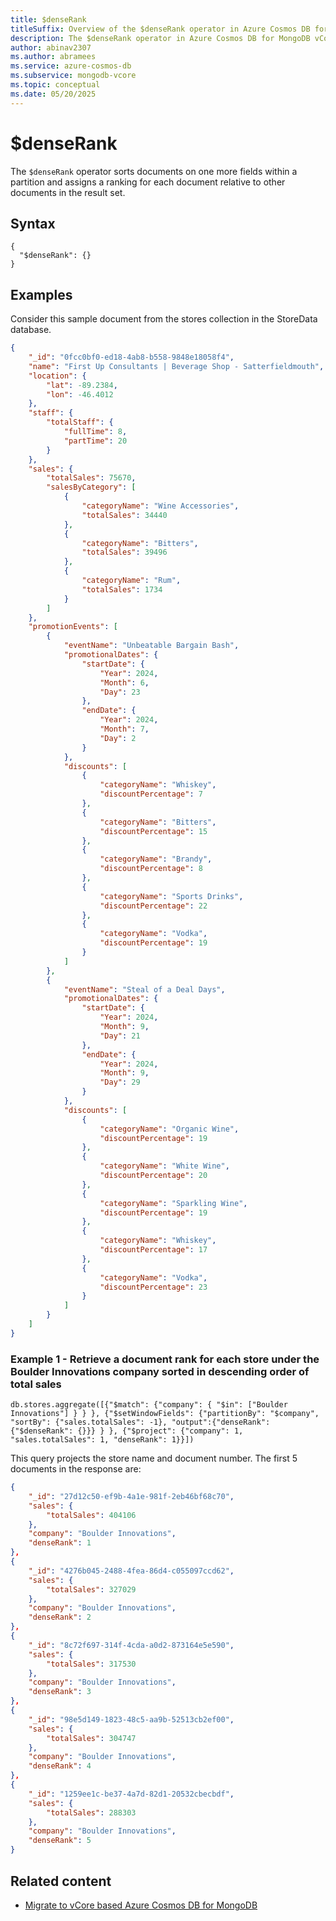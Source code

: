 ```yaml
---
title: $denseRank
titleSuffix: Overview of the $denseRank operator in Azure Cosmos DB for MongoDB vCore
description: The $denseRank operator in Azure Cosmos DB for MongoDB vCore assigns and returns a positional ranking for each document within a partition based on a specified sort order 
author: abinav2307
ms.author: abramees
ms.service: azure-cosmos-db
ms.subservice: mongodb-vcore
ms.topic: conceptual
ms.date: 05/20/2025
---
```


# $denseRank

The `$denseRank` operator sorts documents on one more fields within a partition and assigns a ranking for each document relative to other documents in the result set.

## Syntax

```mongodb
{
  "$denseRank": {}
}
```

## Examples

Consider this sample document from the stores collection in the StoreData database.

```json
{
    "_id": "0fcc0bf0-ed18-4ab8-b558-9848e18058f4",
    "name": "First Up Consultants | Beverage Shop - Satterfieldmouth",
    "location": {
        "lat": -89.2384,
        "lon": -46.4012
    },
    "staff": {
        "totalStaff": {
            "fullTime": 8,
            "partTime": 20
        }
    },
    "sales": {
        "totalSales": 75670,
        "salesByCategory": [
            {
                "categoryName": "Wine Accessories",
                "totalSales": 34440
            },
            {
                "categoryName": "Bitters",
                "totalSales": 39496
            },
            {
                "categoryName": "Rum",
                "totalSales": 1734
            }
        ]
    },
    "promotionEvents": [
        {
            "eventName": "Unbeatable Bargain Bash",
            "promotionalDates": {
                "startDate": {
                    "Year": 2024,
                    "Month": 6,
                    "Day": 23
                },
                "endDate": {
                    "Year": 2024,
                    "Month": 7,
                    "Day": 2
                }
            },
            "discounts": [
                {
                    "categoryName": "Whiskey",
                    "discountPercentage": 7
                },
                {
                    "categoryName": "Bitters",
                    "discountPercentage": 15
                },
                {
                    "categoryName": "Brandy",
                    "discountPercentage": 8
                },
                {
                    "categoryName": "Sports Drinks",
                    "discountPercentage": 22
                },
                {
                    "categoryName": "Vodka",
                    "discountPercentage": 19
                }
            ]
        },
        {
            "eventName": "Steal of a Deal Days",
            "promotionalDates": {
                "startDate": {
                    "Year": 2024,
                    "Month": 9,
                    "Day": 21
                },
                "endDate": {
                    "Year": 2024,
                    "Month": 9,
                    "Day": 29
                }
            },
            "discounts": [
                {
                    "categoryName": "Organic Wine",
                    "discountPercentage": 19
                },
                {
                    "categoryName": "White Wine",
                    "discountPercentage": 20
                },
                {
                    "categoryName": "Sparkling Wine",
                    "discountPercentage": 19
                },
                {
                    "categoryName": "Whiskey",
                    "discountPercentage": 17
                },
                {
                    "categoryName": "Vodka",
                    "discountPercentage": 23
                }
            ]
        }
    ]
}
```

### Example 1 - Retrieve a document rank for each store under the Boulder Innovations company sorted in descending order of total sales 

```mongodb
db.stores.aggregate([{"$match": {"company": { "$in": ["Boulder Innovations"] } } }, {"$setWindowFields": {"partitionBy": "$company", "sortBy": {"sales.totalSales": -1}, "output":{"denseRank": {"$denseRank": {}}} } }, {"$project": {"company": 1, "sales.totalSales": 1, "denseRank": 1}}])
```

This query projects the store name and document number. The first 5 documents in the response are:

```json
{
    "_id": "27d12c50-ef9b-4a1e-981f-2eb46bf68c70",
    "sales": {
        "totalSales": 404106
    },
    "company": "Boulder Innovations",
    "denseRank": 1
},
{
    "_id": "4276b045-2488-4fea-86d4-c055097ccd62",
    "sales": {
        "totalSales": 327029
    },
    "company": "Boulder Innovations",
    "denseRank": 2
},
{
    "_id": "8c72f697-314f-4cda-a0d2-873164e5e590",
    "sales": {
        "totalSales": 317530
    },
    "company": "Boulder Innovations",
    "denseRank": 3
},
{
    "_id": "98e5d149-1823-48c5-aa9b-52513cb2ef00",
    "sales": {
        "totalSales": 304747
    },
    "company": "Boulder Innovations",
    "denseRank": 4
},
{
    "_id": "1259ee1c-be37-4a7d-82d1-20532cbecbdf",
    "sales": {
        "totalSales": 288303
    },
    "company": "Boulder Innovations",
    "denseRank": 5
}
```

## Related content

- [Migrate to vCore based Azure Cosmos DB for MongoDB](https://aka.ms/migrate-to-azure-cosmosdb-for-mongodb-vcore)
